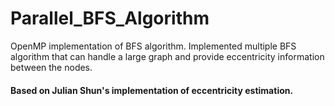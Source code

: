 # Parallel_BFS_Algorithm
OpenMP implementation of BFS algorithm. Implemented multiple BFS algorithm that can handle a large graph and provide eccentricity information between the nodes. 

#### Based on Julian Shun's implementation of eccentricity estimation.

